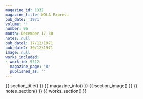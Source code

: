 ```yaml
---
magazine_id: 1332
magazine_title: NOLA Express
pub_date: '1971'
volume: ''
number: 96
month: December 17-30
notes: null
pub_date1: 17/12/1971
pub_date2: 30/12/1971
image: null
works_included:
- work_id: 5512
  magazine_page: '8'
  published_as: ''
---
```


{{ section_title() }}
{{ magazine_info() }}
{{ section_image() }}
{{ notes_section() }}
{{ works_section() }}
